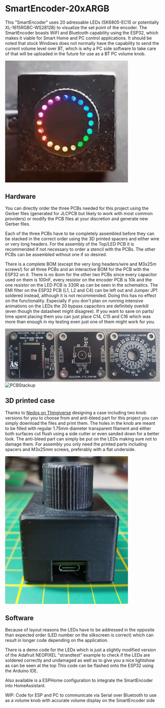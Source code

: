 # SmartEncoder-20xARGB

This "SmartEncoder" uses 20 adressable LEDs (SK6805-EC15 or potentially XL-1615RGBC-WS2812B) to visualize the set point of the encoder. The SmartEncoder boasts WiFI and Bluetooth capability using the ESP32, which makes it viable for Smart Home and PC control applications.
It should be noted that stock Windows does not normally have the capability to send the current volume level over BT, which is why a PC side software to take care of that will be uploaded  in the future for use as a BT PC volume knob.

<img src="/images/Lightshow.gif" alt="Lightshow" width="400">

## Hardware

You can directly order the three PCBs needed for this project using the Gerber files (generated for JLCPCB but likely to work with most common providers) or modify the PCB files at your discretion and generate new Gerber files.

Each of the three PCBs have to be completely assembled before they can be stacked in the correct order using the 3D printed spacers and either wire or very long headers. For the assembly of the Top/LED PCB it is recommended if not necessary to order a stencil with the PCBs. The other PCBs can be assembled without one if so desired.

There is a complete BOM (except the very long headers/wire and M3x25m screws!) for all three PCBs and an interactive BOM for the PCB with the ESP32 on it. There is no ibom for the other two PCBs since every capacitor used on them is 100nF, every resistor on the encoder PCB is 10k and the one resistor on the LED PCB is 330R as can be seen in the schematics.
The EMI filter on the ESP32 PCB (L1, L2 and C4) can be left out and Jumper JP1 soldered instead, although it is not recommended. Doing this has no effect on the functionality.
Especially if you don't plan on running intensive animations on the LEDs the 20 bypass capacitors are definitely overkill (even though the datasheet might disagree). If you want to save on parts/ time spent placing them you can just place C14, C15 and C16 which was more than enough in my testing even just one of them might work for you.

<img src="/images/PCBs_unpopulated.jpeg" alt="WiFiBTPCB" width="900">

<img src="/images/PCBStackup.jpeg" alt="PCBStackup" width="400">

## 3D printed case

Thanks to [Nedos on Thingiverse](https://www.thingiverse.com/nedosdergolem/) designing a case including two knob versions for you to choose from and anti-bleed part for this project you can simply download the files and print them.
The holes in the knob are meant to be filled with regular 1.75mm diameter transparent filament and either both surfaces cut flush using a side cutter or even sanded down for a better look.
The anti-bleed part can simply be put on the LEDs making sure not to damage them.
For assembly you only need the printed parts including spacers and M3x25mm screws, preferably with a flat underside.

<img src="/images/FinishedEncoder.jpeg" alt="FinishedEncoder" width="400">

## Software 

Because of layout reasons the LEDs have to be addressed in the opposite than expected order (LED number on the silkscreen is correct) which can result in longer code depending on the application.

There is a demo code for the LEDs which is just a slightly modified version of the Adafruit NEOPIXEL "strandtest" example to check if the LEDs are soldered correctly and undamaged as well as to give you a nice lightshow as can be seen at the top
This code can be flashed onto the ESP32 using the Arduino IDE.

Also available is a ESPHome configuration to integrate the SmartEncoder into HomeAssistant.

WIP: Code for ESP and PC to communicate via Serial over Bluetooth to use as a volume knob with accurate volume display on the SmartEncoder side
